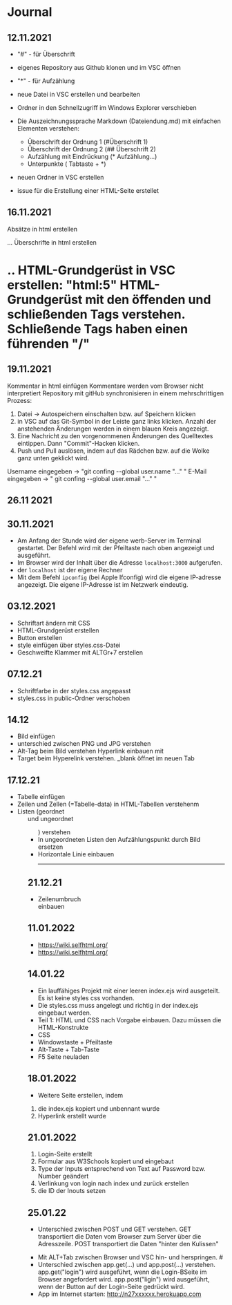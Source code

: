 # Journal

## 12.11.2021
* "#" - für Überschrift 
* eigenes Repository aus Github klonen und im VSC öffnen
* "*" - für Aufzählung
* neue Datei in VSC erstellen und bearbeiten
* Ordner in den Schnellzugriff im Windows Explorer verschieben
* Die Auszeichnungssprache Markdown (Dateiendung.md) mit einfachen Elementen verstehen:
    * Überschrift der Ordnung 1 (#Überschrift 1) 
    * Überschrift der Ordnung 2 (## Überschrift 2)
    * Aufzählung mit Eindrückung (* Aufzählung...) 
    * Unterpunkte ( Tabtaste + *)

* neuen Ordner in VSC erstellen
* issue für die Erstellung einer HTML-Seite erstellet 

## 16.11.2021
Absätze in html erstellen <p>...
Überschrifte in html erstellen <h1>..
HTML-Grundgerüst in VSC erstellen: "html:5"
HTML-Grundgerüst mit den öffenden und schließenden Tags verstehen.
Schließende Tags haben einen führenden "/"

## 19.11.2021
Kommentar in html einfügen <!----> Kommentare werden vom Browser nicht interpretiert
Repository mit gitHub synchronisieren in einem mehrschrittigen Prozess:  
   1. Datei -> Autospeichern einschalten bzw. auf Speichern klicken
   2. in VSC auf das Git-Symbol in der Leiste ganz links klicken. Anzahl der anstehenden Änderungen werden in einem blauen Kreis angezeigt.
   3. Eine Nachricht zu den vorgenommenen Änderungen des Quelltextes eintippen. Dann "Commit"-Hacken klicken.
   4. Push und Pull auslösen, indem auf das Rädchen bzw. auf die Wolke ganz unten geklickt wird.

Username eingegeben -> "git confing --global user.name "..." "
E-Mail eingegeben -> " git confing --global user.email "..." "

## 26.11 2021

## 30.11.2021
* Am Anfang der Stunde wird der eigene werb-Server im Terminal gestartet. Der Befehl wird mit der Pfeiltaste nach oben angezeigt und ausgeführt.
* Im Browser wird der Inhalt über die Adresse ```localhost:3000``` aufgerufen.
* der ```localhost``` ist der eigene Rechner 
* Mit dem Befehl ```ipconfig``` (bei Apple Ifconfig) wird die eigene IP-adresse angezeigt. Die eigene IP-Adresse ist im Netzwerk eindeutig.

## 03.12.2021
* Schriftart ändern mit CSS
* HTML-Grundgerüst erstellen
* Button erstellen
* style einfügen über styles.css-Datei
* Geschweifte Klammer mit ALTGr+7 erstellen

## 07.12.21
* Schriftfarbe in der styles.css angepasst
* styles.css in public-Ordner verschoben


## 14.12
* Bild einfügen
* unterschied zwischen PNG und JPG verstehen
* Alt-Tag beim Bild verstehen 
Hyperlink einbauen mit <a href..></a>
* Target beim Hyperelink verstehen. _blank öffnet im neuen Tab

## 17.12.21
* Tabelle einfügen
* Zeilen <tr> und Zellen <td> (=Tabelle-data)
in HTML-Tabellen verstehenm
* Listen (geordnet <ol> und ungeordnet <ul>) verstehen 
* In ungeordneten Listen den Aufzählungspunkt durch Bild ersetzen 
* Horizontale Linie einbauen <hr>

## 21.12.21
* Zeilenumbruch <br> einbauen

## 11.01.2022
* https://wiki.selfhtml.org/
* https://wiki.selfhtml.org/

## 14.01.22
* Ein lauffähiges Projekt mit einer leeren index.ejs wird ausgeteilt. Es ist keine styles css vorhanden.
* Die styles.css muss angelegt und richtig in der index.ejs eingebaut werden.
* Teil 1: HTML und CSS nach Vorgabe einbauen. Dazu müssen die HTML-Konstrukte
* CSS 
* Windowstaste + Pfeiltaste 
* Alt-Taste + Tab-Taste
* F5 Seite neuladen 

## 18.01.2022
* Weitere Seite erstellen, indem 
1. die index.ejs kopiert und unbennant wurde
2. Hyperlink erstellt wurde

## 21.01.2022
1.  Login-Seite erstellt 
2.  Formular aus W3Schools kopiert und eingebaut
3. Type der Inputs entsprechend von Text auf Password bzw. Number geändert 
4. Verlinkung von login nach index und zurück erstellen 
5. die ID der Inouts setzen 

## 25.01.22
+ Unterschied zwischen POST und GET verstehen. GET transportiert die Daten vom Browser zum Server über die Adresszeile. POST transportiert die Daten "hinter den Kulissen" 
* Mit ALT+Tab zwischen Browser und VSC hin- und herspringen. #
* Unterschied zwischen app.get(...) und app.post(...)
verstehen. app.get("login") wird ausgeführt, wenn die 
Login-BSeite im Browser angefordert wird. app.post("ligin") wird ausgeführt, wenn der Button auf der Login-Seite gedrückt wird. 
* App im Internet starten: http://n27xxxxxx.herokuapp.com


